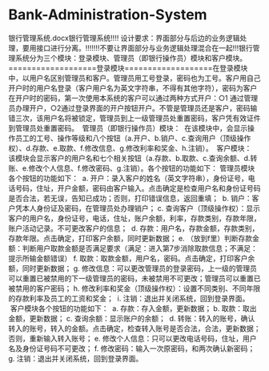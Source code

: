 # Bank-Administration-System
银行管理系统.docx银行管理系统!!!! 设计要求：界面部分与后边的业务逻辑处理，要用接口进行分离。!!!!!!!不要让界面部分与业务逻辑处理混合在一起!!!银行管理系统分为三个模块：登录模块、管理员（即银行操作员）模块和客户模块。===================登录模块===================在登录模块中，以用户名区别管理员和客户。管理员用工号登录，密码也为工号。客户用自己开户时的用户名登录（客户用户名为英文字符串，不得有其他字符），密码为客户在开户时的密码，第一次使用本系统的客户可以通过两种方式开户：○1 通过管理员办理开户，○2通过登录界面的开户按钮开户。不管是管理员还是客户，密码输错三次，该用户名将被锁定，管理员到上一级管理员处重置密码，客户凭有效证件到管理员处重置密码。  管理员（即银行操作员）模块：  在该模块中，会显示操作员工的工号、操作等级和八个按钮（a.开户、b.销户、c.查询用户（顶级操作权）、d.存款、e.取款、f.修改信息、g.修改利率和奖金、h.注销）。  客户模块：  该模块会显示客户的用户名和七个相关按钮（a.存款、b.取款、c.查询余额、d.转账、e.修改个人信息、f.修改密码、g.注销）。各个按钮的功能如下： 管理员模块各个按钮的功能如下：  a. 开户：录入客户的姓名（英文字符串），身份证号，电话号码，住址，开户金额，密码由客户输入。点击确定是检查用户名和身份证号码是否合法，若无误，告知已成功；否则，打印错误信息，返回重填；  b. 销户：客户凭本人身份证及密码，在管理员处办理销户； c. 查询客户（顶级操作权）：显示客户的用户名，身份证号，电话，住址，账户余额，利率，存款类别，存款年限，账户活动记录。不可更改客户的信息；  d. 存款：用户名，存款金额，存款类别，存款年限。点击确定，打印客户余额，同时更新数据； e. （放到f里）判断存款金额：判断用户取款金额是否满足要求（满足：进入第7步消除取款信息；不满足：提示所输金额错误） f. 取款：取款金额，用户名，密码。点击确定，打印客户余额，同时更新数据； g. 修改信息：可以更改管理员的登录密码，上一级的管理员可以重置已被禁用的下一级管理员的密码，未被禁用不可更改；管理员可以重置已被禁用的客户密码； h. 修改利率和奖金（顶级操作权）：设置不同类别、不同年限的存款利率及员工的工资和奖金；  i. 注销：退出并关闭系统，回到登录界面。   客户模块各个按钮的功能如下：  a. 存款：存入金额，更新数据； b. 取款：取出金额，更新数据； c. 查询余额：显示账户的余额；  d. 转账：转入的账号，确认转入的账号，转入的金额。点击确定，检查转入账号是否合法，合法，更新数据；否则，重新输入转入账号； e. 修改个人信息：只可以更改电话号码，住址，用户名及身份证号码不可更改； f. 修改密码：输入一次原密码，和两次确认新密码； g. 注销：退出并关闭系统，回到登录界面。    

